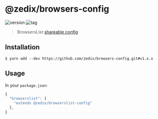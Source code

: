 # @zedix/browsers-config

![version](https://img.shields.io/github/package-json/v/zedix/browsers-config.svg?maxAge=60)
![tag](https://img.shields.io/github/tag/zedix/browsers-config.svg?maxAge=60)

> BrowsersList [shareable config](https://github.com/browserslist/browserslist#shareable-configs)

## Installation

```
$ yarn add --dev https://github.com/zedix/browsers-config.git#v1.x.x
```

## Usage

In your `package.json`:

```js
{
  "browserslist": [
    "extends @zedix/browserslist-config"
  ],
}
```
